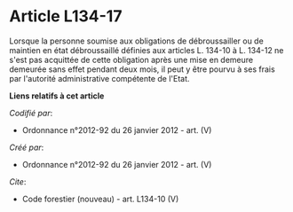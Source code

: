 # Article L134-17

Lorsque la personne soumise aux obligations de débroussailler ou de maintien en état débroussaillé définies aux articles L.
134-10 à L. 134-12 ne s'est pas acquittée de cette obligation après une mise en demeure demeurée sans effet pendant deux
mois, il peut y être pourvu à ses frais par l'autorité administrative compétente de l'Etat.

**Liens relatifs à cet article**

_Codifié par_:

  - Ordonnance n°2012-92 du 26 janvier 2012 - art. (V)

_Créé par_:

  - Ordonnance n°2012-92 du 26 janvier 2012 - art. (V)

_Cite_:

  - Code forestier (nouveau) - art. L134-10 (V)
